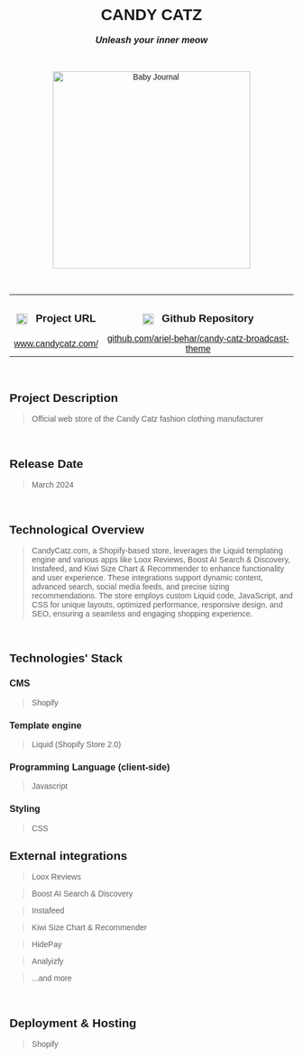 <link rel="preconnect" href="https://fonts.googleapis.com">
<link rel="preconnect" href="https://fonts.gstatic.com" crossorigin>
<link href="https://fonts.googleapis.com/css2?family=Montserrat:ital,wght@0,100..900;1,100..900&display=swap" rel="stylesheet">

<div style='font-family: "Montserrat", sans-serif; font-optical-sizing: autoм font-weight: 400; font-style: normal;'>

<h1 align="center" style="text-transform: uppercase">CANDY CATZ</h1>
<h3 align="center" style="margin-top: 1px; text-align: center;" ><em>Unleash your inner meow</em></h3>

<br />

<p align="center">
    <img style="height: 350px; width: auto" alt="Baby Journal" src="https://github-repositories-images.s3.eu-central-1.amazonaws.com/candy-catz.png">
</p>

<br />

<table align="center" style="width:100%;">
  <tr>
    <th align="center">
        <img align="center" alt="Link" style="height: 20px; width: auto; margin-right: 10px;" src="https://github-repositories-images.s3.eu-central-1.amazonaws.com/link.png">
        <h3 align="center" style="margin-bottom: 10px; display: inline-block;">Project URL</h3>
    </th>
    <th align="center">
        <img align="center" alt="Github" style="height: 20px; width: auto; margin-right: 10px;" src="https://github-repositories-images.s3.eu-central-1.amazonaws.com/github.png">
        <h3 align="center" style="margin-bottom: 10px; display: inline-block;">Github Repository</h3>
    </th>
  </tr>
  <tr>
    <td align="center">
        <a align="center" href="https://candycatz.com/" target="_blank">www.candycatz.com/</a>
    </td>
    <td align="center">
        <a href="https://github.com/ariel-behar/candy-catz-broadcast-theme" target="_blank">github.com/ariel-behar/candy-catz-broadcast-theme</a>
    </td>
  </tr>
</table>

<br />

<h2>Project Description</h2>

<blockquote>Official web store of the Candy Catz fashion clothing manufacturer</blockquote>

<br />

<h2>Release Date</h2>

<blockquote>March 2024</blockquote>

<br />

<h2>Technological Overview</h2>

<blockquote>CandyCatz.com, a Shopify-based store, leverages the Liquid templating engine and various apps like Loox Reviews, Boost AI Search & Discovery, Instafeed, and Kiwi Size Chart & Recommender to enhance functionality and user experience. These integrations support dynamic content, advanced search, social media feeds, and precise sizing recommendations. The store employs custom Liquid code, JavaScript, and CSS for unique layouts, optimized performance, responsive design, and SEO, ensuring a seamless and engaging shopping experience.</blockquote>

<br />

<h2>Technologies' Stack</h2>

<h3>CMS</h3> 

<blockquote>Shopify</blockquote>

<h3>Template engine</h3> 

<blockquote>Liquid (Shopify Store 2.0)</blockquote>

<h3>Programming Language (client-side)</h3> 

<blockquote>Javascript</blockquote>

<h3>Styling</h3>

<blockquote>CSS</blockquote>

<h2>External integrations</h2>

<blockquote>Loox Reviews</blockquote>
<blockquote>Boost AI Search & Discovery</blockquote>
<blockquote>Instafeed</blockquote>
<blockquote>Kiwi Size Chart & Recommender</blockquote>
<blockquote>HidePay</blockquote>
<blockquote>Analyizfy</blockquote>
<blockquote>...and more</blockquote>

<br />

<h2>Deployment & Hosting</h2>

<blockquote>Shopify</blockquote>

<!-- <br /> -->
<!-- <h2>Specs</h2> -->
